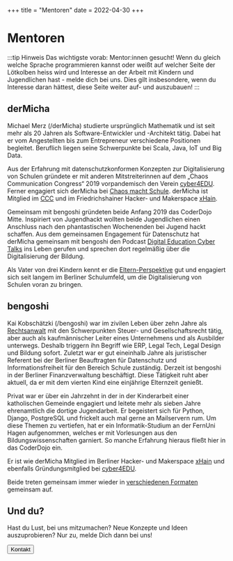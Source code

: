 +++
title = "Mentoren"
date = 2022-04-30
+++

<script lang="ts">
  import Avatar from '$lib/components/Avatar.svelte';
  import Button from '$lib/components/Button.svelte';

  import User from 'phosphor-svelte/lib/User';
</script>

# Mentoren

:::tip Hinweis
Das wichtigste vorab: Mentor:innen gesucht! Wenn du gleich welche Sprache programmieren kannst oder weißt auf welcher
Seite der Lötkolben heiss wird und Interesse an der Arbeit mit Kindern und Jugendlichen hast - melde dich bei uns. Dies gilt insbesondere, wenn du Interesse daran hättest, diese Seite weiter auf- und auszubauen!
:::

## derMicha

<Avatar src="https://dect42.de/images/derMicha.jpg" alt="derMicha" float="right" />

Michael Merz (/derMicha) studierte ursprünglich Mathematik und ist seit mehr als 20 Jahren als Software-Entwickler und -Architekt tätig. Dabei hat er vom Angestellten bis zum Entrepreneur verschiedene Positionen begleitet. Beruflich liegen seine Schwerpunkte bei Scala, Java, IoT und Big Data.

Aus der Erfahrung mit datenschutzkonformen Konzepten zur Digitalisierung von Schulen gründete er mit anderen
Mitstreiterinnen auf dem „Chaos Communication Congress“ 2019 vorpandemisch den Verein
[cyber4EDU](https://cyber4edu.org). Ferner engagiert sich derMicha bei [Chaos macht Schule](https://ccc.de/schule).
derMicha ist Mitglied im [CCC](https://ccc.de/schule) und im Friedrichshainer Hacker- und Makerspace
[xHain](https://x-hain.de/).

Gemeinsam mit bengoshi gründeten beide Anfang 2019 das CoderDojo Mitte. Inspiriert von
Jugendhackt wollten beide Jugendlichen einen Anschluss nach den phantastischen Wochenenden bei Jugend hackt schaffen.
Aus dem gemeinsamen Engagement für Datenschutz hat derMicha gemeinsam mit bengoshi den Podcast
[Digital Education Cyber Talks](https://dect42.de) ins Leben gerufen und sprechen dort regelmäßig über die
Digitalisierung der Bildung.

Als Vater von drei Kindern kennt er die [Eltern-Perspektive](https://media.ccc.de/v/rc3-2021-xhain-899-spuren-im-netz) gut und engagiert sich seit langem im Berliner Schulumfeld, um die Digitalisierung von Schulen voran zu bringen.

## bengoshi

<Avatar src="https://dect42.de/images/bengoshi.jpg" alt="bengoshi" float="right" />

Kai Kobschätzki (/bengoshi) war im zivilen Leben über zehn Jahre als [Rechtsanwalt](https://media.ccc.de/v/camp2023-74-was_passiert_eigentlich_im_jurastudium) mit den Schwerpunkten Steuer- und
Gesellschaftsrecht tätig, aber auch als kaufmännischer Leiter eines Unternehmens und als Ausbilder unterwegs. Deshalb triggern ihn Begriff wie ERP, Legal Tech, Legal Design und Bildung sofort. Zuletzt war er gut
eineinhalb Jahre als juristischer Referent bei der Berliner Beauftragten für Datenschutz und Informationsfreiheit für den Bereich Schule zuständig. Derzeit ist bengoshi in der Berliner Finanzverwaltung beschäftigt. Diese Tätigkeit ruht aber aktuell, da er mit dem vierten Kind eine einjährige Elternzeit genießt.

Privat war er über ein Jahrzehnt in der in der Kinderarbeit einer katholischen Gemeinde engagiert und leitete mehr als
sieben Jahre ehrenamtlich die dortige Jugendarbeit. Er begeistert sich für Python, Django, PostgreSQL und frickelt auch
mal gerne an Mailservern rum. Um diese Themen zu vertiefen, hat er ein Informatik-Studium an der FernUni Hagen aufgenommen, welches er mit Vorlesungen aus den Bildungswissenschaften garniert. So manche Erfahrung hieraus fließt hier in das CoderDojo ein.

Er ist wie derMicha Mitglied im Berliner Hacker- und Makerspace [xHain](https://x-hain.de) und ebenfalls
Gründungsmitglied bei [cyber4EDU](https://cyber4edu.org).

Beide treten gemeinsam immer wieder in [verschiedenen Formaten](https://media.ccc.de/v/ptt-234--na-und-ich-habe-doch-nichts-zu-verbergen-mit-bildern-den-datenschutz-einfach-und-zielgruppengerecht-erklren) gemeinsam auf.

## Und du?

Hast du Lust, bei uns mitzumachen? Neue Konzepte und Ideen auszuprobieren? Nur zu, melde Dich dann bei uns!

<div class="flex justify-center py-2">
    <Button href="/contact/">
        <User size={24} /> Kontakt
    </Button>
</div>
